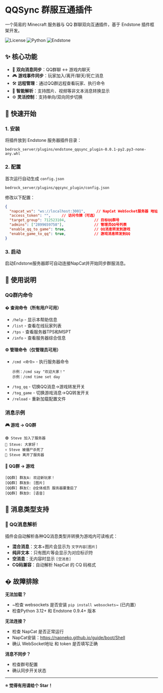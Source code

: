 # QQSync 群服互通插件

一个简易的 Minecraft 服务器与 QQ 群聊双向互通插件，基于 Endstone 插件框架开发。

![License](https://img.shields.io/badge/license-MIT-blue.svg)
![Python](https://img.shields.io/badge/python-3.12+-green.svg)
![Endstone](https://img.shields.io/badge/endstone-0.6-orange.svg)

## ✨ 核心功能

- 🔄 **双向消息同步**：QQ群聊 ↔ 游戏内聊天
- 🎮 **游戏事件同步**：玩家加入/离开/聊天/死亡消息
- 🛠️ **远程管理**：通过QQ群远程查看玩家、执行命令
- 📱 **智能解析**：支持图片、视频等非文本消息转换显示
- ⚙️ **灵活控制**：支持单向/双向同步切换

## 🚀 快速开始

### 1. 安装
将插件放到 Endstone 服务器插件目录：
```
bedrock_server/plugins/endstone_qqsync_plugin-0.0.1-py2.py3-none-any.whl
```

### 2. 配置
首次运行自动生成 `config.json`
```
bedrock_server/plugins/qqsync_plugin/config.json
```
修改以下配置：
```json
{
  "napcat_ws": "ws://localhost:3001",     // NapCat WebSocket服务器 地址（正向WS）
  "access_token": "",     // 访问令牌（可选）
  "target_group": 712523104,             // 目标QQ群号
  "admins": ["2899659758"],              // 管理员QQ号列表
  "enable_qq_to_game": true,             // QQ消息转发到游戏
  "enable_game_to_qq": true,             // 游戏消息转发到QQ
}
```

### 3. 启动
启动Endstone服务器即可自动连接NapCat并开始同步群服消息。

## 🎯 使用说明

### QQ群内命令

#### � 查询命令（所有用户可用）
- `/help` - 显示本帮助信息
- `/list` - 查看在线玩家列表
- `/tps` - 查看服务器TPS和MSPT
- `/info` - 查看服务器综合信息

#### ⚙️ 管理命令（仅管理员可用）
- `/cmd <命令>` - 执行服务器命令
  ```
  示例：/cmd say "欢迎大家！"
  示例：/cmd time set day
  ```
- `/tog_qq` - 切换QQ消息→游戏转发开关
- `/tog_game` - 切换游戏消息→QQ转发开关
- `/reload` - 重新加载配置文件

### 消息示例

#### 🎮 游戏 → QQ群
```
🟢 Steve 加入了服务器
💬 Steve: 大家好！
💀 Steve 被僵尸杀死了
🔴 Steve 离开了服务器
```

#### 💬 QQ群 → 游戏
```
[QQ群] 群友A: 欢迎新玩家！
[QQ群] 群友B: [图片]
[QQ群] 群友C: @全体成员 服务器要重启了
[QQ群] 群友D: [语音]
```

## 🔧 消息类型支持

### 📱 QQ消息解析
插件会自动解析各种QQ消息类型并转换为游戏内可读格式：

- **混合消息**：文本+图片会显示为 `文字内容[图片]`
- **纯非文本**：只有图片等会显示为对应标识符
- **空消息**：无内容时显示 `[空消息]`
- **CQ码兼容**：自动解析 NapCat 的 CQ 码格式

## �️ 故障排除

**无法加载？**
- ~检查 websockets 是否安装 `pip install websockets`~ (已内置）
- 检查Python 3.12+ 和 Endstone 0.9.4+ 版本

**无法连接？**
- 检查 NapCat 是否正常运行
- NapCat安装：https://napneko.github.io/guide/boot/Shell
- 确认 WebSocket地址 和 token 是否填写正确

**消息不同步？**
- 检查群号配置
- 确认同步开关状态

---

**⭐ 觉得有用请给个 Star！**

